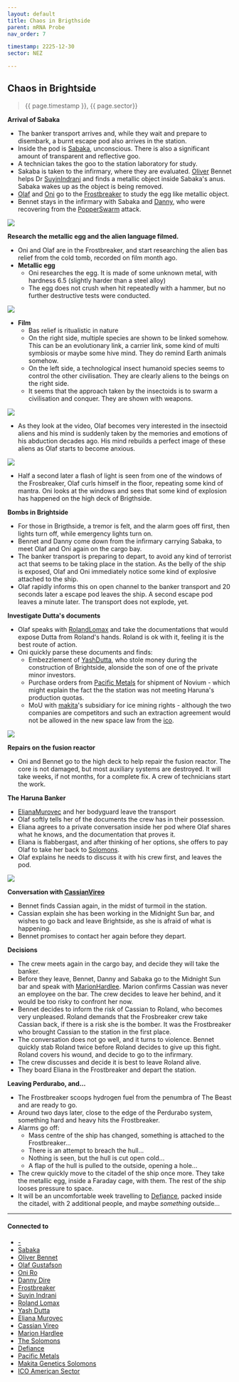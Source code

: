 ```yaml
---
layout: default
title: Chaos in Brigthside
parent: mRNA Probe
nav_order: 7

timestamp: 2225-12-30
sector: NEZ

---
```

## Chaos in Brightside

> {{ page.timestamp }}, {{ page.sector}}

**Arrival of Sabaka**

- The banker transport arrives and, while they wait and prepare to disembark, a burnt escape pod also arrives in the station.
- Inside the pod is [Sabaka](../pcs/Sabaka.md), unconscious. There is also a significant amount of transparent and reflective goo.
- A technician takes the goo to the station laboratory for study.
- Sakaba is taken to the infirmary, where they are evaluated. [Oliver](../pcs/Oliver.md) Bennet helps Dr [SuyinIndrani](../npcs/SuyinIndrani.md) and finds a metallic object inside Sabaka's anus. Sabaka wakes up as the object is being removed.
- [Olaf](../pcs/Olaf.md) and [Oni](../pcs/Oni.md) go to the [Frostbreaker](../objects/Frostbreaker.md) to study the egg like metallic object.
- Bennet stays in the infirmary with Sabaka and [Danny](../pcs/Danny.md), who were recovering from the [PopperSwarm](../statblocks/PopperSwarm.md) attack.

![](https://i.imgur.com/7c4MxZ1.png)

**Research the metallic egg and the alien language filmed.**

- Oni and Olaf are in the Frostbreaker, and start researching the alien bas relief from the cold tomb, recorded on film month ago.
- **Metallic egg**
	- Oni researches the egg. It is made of some unknown metal, with hardness 6.5 (slightly harder than a steel alloy)
	- The egg does not crush when hit repeatedly with a hammer, but no further destructive tests were conducted.

![](https://i.imgur.com/gCdfOrE.png)

- **Film**
	- Bas relief is ritualistic in nature
	- On the right side, multiple species are shown to be linked somehow. This can be an evolutionary link, a carrier link, some kind of multi symbiosis or maybe some hive mind. They do remind Earth animals somehow.
	- On the left side, a technological insect humanoid species seems to control the other civilisation. They are clearly aliens to the beings on the right side.
	- It seems that the approach taken by the insectoids is to swarm a civilisation and conquer. They are shown with weapons.

![](https://i.imgur.com/8Q6BYmV.png)

- As they look at the video, Olaf becomes very interested in the insectoid aliens and his mind is suddenly taken by the memories and emotions of his abduction decades ago. His mind rebuilds a perfect image of these aliens as Olaf starts to become anxious.

![](https://i.imgur.com/8D39rQN.png)

- Half a second later a flash of light is seen from one of the windows of the Frosbreaker, Olaf curls himself in the floor, repeating some kind of mantra. Oni looks at the windows and sees that some kind of explosion has happened on the high deck of Brigthside.

**Bombs in Brightside**

- For those in Brigthside, a tremor is felt, and the alarm goes off first, then lights turn off, while emergency lights turn on.
- Bennet and Danny come down from the infirmary carrying Sabaka, to meet Olaf and Oni again on the cargo bay.
- The banker transport is preparing to depart, to avoid any kind of terrorist act that seems to be taking place in the station. As the belly of the ship is exposed, Olaf and Oni immediately notice some kind of explosive attached to the ship.
- Olaf rapidly informs this on open channel to the banker transport and 20 seconds later a escape pod leaves the ship. A second escape pod leaves a minute later. The transport does not explode, yet.

**Investigate Dutta's documents**

- Olaf speaks with [RolandLomax](../npcs/RolandLomax.md) and take the documentations that would expose Dutta from Roland's hands. Roland is ok with it, feeling it is the best route of action.
- Oni quickly parse these documents and finds:
	- Embezzlement of [YashDutta](../npcs/YashDutta.md), who stole money during the construction of Brightside, alonside the son of one of the private minor investors.
	- Purchase orders from [Pacific Metals](../factions/PM.md) for shipment of Novium - which might explain the fact the the station was not meeting Haruna's production quotas.
	- MoU with [makita](../factions/makita.md)'s subsidiary for ice mining rights - although the two companies are competitors and such an extraction agreement would not be allowed in the new space law from the [ico](../factions/ico.md).

![](https://i.imgur.com/BaUSW6H.png)

**Repairs on the fusion reactor**

- Oni and Bennet go to the high deck to help repair the fusion reactor. The core is not damaged, but most auxiliary systems are destroyed. It will take weeks, if not months, for a complete fix. A crew of technicians start the work.

**The Haruna Banker**

- [ElianaMurovec](../npcs/ElianaMurovec.md) and her bodyguard leave the transport
- Olaf softly tells her of the documents the crew has in their possession.
- Eliana agrees to a private conversation inside her pod where Olaf shares what he knows, and the documentation that proves it.
- Eliana is flabbergast, and after thinking of her options, she offers to pay Olaf to take her back to [Solomons](../locations/Solomons.md).
- Olaf explains he needs to discuss it with his crew first, and leaves the pod.

![](https://i.imgur.com/q6m1Pir.png)

**Conversation with [CassianVireo](../npcs/CassianVireo.md)**

- Bennet finds Cassian again, in the midst of turmoil in the station.
- Cassian explain she has been working in the Midnight Sun bar, and wishes to go back and leave Brightside, as she is afraid of what is happening.
- Bennet promises to contact her again before they depart.

**Decisions**

- The crew meets again in the cargo bay, and decide they will take the banker.
- Before they leave, Bennet, Danny and Sabaka go to the Midnight Sun bar and speak with [MarionHardlee](../npcs/MarionHardlee.md). Marion confirms Cassian was never an employee on the bar. The crew decides to leave her behind, and it would be too risky to confront her now.
- Bennet decides to inform the risk of Cassian to Roland, who becomes very unpleased. Roland demands that the Frosbreaker crew take Cassian back, if there is a risk she is the bomber. It was the Frostbreaker who brought Cassian to the station in the first place.
- The conversation does not go well, and it turns to violence. Bennet quickly stab Roland twice before Roland decides to give up this fight. Roland covers his wound, and decide to go to the infirmary.
- The crew discusses and decide it is best to leave Roland alive.
- They board Eliana in the Frostbreaker and depart the station.

**Leaving Perdurabo, and...**

- The Frostbreaker scoops hydrogen fuel from the penumbra of The Beast and are ready to go.
- Around two days later, close to the edge of the Perdurabo system, something hard and heavy hits the Frostbreaker.
- Alarms go off:
	- Mass centre of the ship has changed, something is attached to the Frostbreaker...
	- There is an attempt to breach the hull...
	- Nothing is seen, but the hull is cut open cold...
	- A flap of the hull is pulled to the outside, opening a hole...
- The crew quickly move to the citadel of the ship once more. They take the metallic egg, inside a Faraday cage, with them. The rest of the ship looses pressure to space.
- It will be an uncomfortable week travelling to [Defiance](../locations/Defiance.md), packed inside the citadel, with 2 additional people, and maybe *something* outside...

---
#### Connected to

<!-- QueryToSerialize: LIST without ID "["+ title + "](https://terra-campaigns.github.io/"+ regexreplace(file.path, ".md", "") + ")" FROM ([[]]) SORT file.folder DESC -->

<!-- QueryToSerialize: LIST without ID "["+ title + "](https://terra-campaigns.github.io/"+ regexreplace(file.path, ".md", "") + ")" FROM outgoing([[]]) SORT file.folder DESC -->
<!-- SerializedQuery: LIST without ID "["+ title + "](https://terra-campaigns.github.io/"+ regexreplace(file.path, ".md", "") + ")" FROM outgoing([[]]) SORT file.folder DESC -->
- [\-](https://terra-campaigns.github.io/hostile/statblocks/PopperSwarm)
- [Sabaka](https://terra-campaigns.github.io/hostile/pcs/Sabaka)
- [Oliver Bennet](https://terra-campaigns.github.io/hostile/pcs/Oliver)
- [Olaf Gustafson](https://terra-campaigns.github.io/hostile/pcs/Olaf)
- [Oni Ro](https://terra-campaigns.github.io/hostile/pcs/Oni)
- [Danny Dire](https://terra-campaigns.github.io/hostile/pcs/Danny)
- [Frostbreaker](https://terra-campaigns.github.io/hostile/objects/Frostbreaker)
- [Suyin Indrani](https://terra-campaigns.github.io/hostile/npcs/SuyinIndrani)
- [Roland Lomax](https://terra-campaigns.github.io/hostile/npcs/RolandLomax)
- [Yash Dutta](https://terra-campaigns.github.io/hostile/npcs/YashDutta)
- [Eliana Murovec](https://terra-campaigns.github.io/hostile/npcs/ElianaMurovec)
- [Cassian Vireo](https://terra-campaigns.github.io/hostile/npcs/CassianVireo)
- [Marion Hardlee](https://terra-campaigns.github.io/hostile/npcs/MarionHardlee)
- [The Solomons](https://terra-campaigns.github.io/hostile/locations/Solomons)
- [Defiance](https://terra-campaigns.github.io/hostile/locations/Defiance)
- [Pacific Metals](https://terra-campaigns.github.io/hostile/factions/PM)
- [Makita Genetics Solomons](https://terra-campaigns.github.io/hostile/factions/makita)
- [ICO American Sector](https://terra-campaigns.github.io/hostile/factions/ico)
<!-- SerializedQuery END -->
